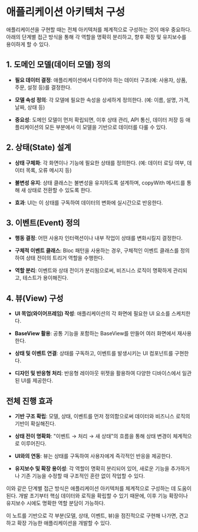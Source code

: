 # 애플리케이션 아키텍처 구성

애플리케이션을 구현할 때는 전체 아키텍처를 체계적으로 구성하는 것이 매우 중요하다. 아래의 단계별 접근 방식을 통해 각 역할을 명확히 분리하고, 향후 확장 및 유지보수를 용이하게 할 수 있다.

## 1. 도메인 모델(데이터 모델) 정의

- **필요 데이터 결정**: 애플리케이션에서 다루어야 하는 데이터 구조(예: 사용자, 상품, 주문, 설정 등)를 결정한다.
    
- **모델 속성 정의**: 각 모델에 필요한 속성을 상세하게 정의한다. (예: 이름, 설명, 가격, 날짜, 상태 등)
    
- **중요성**: 도메인 모델이 먼저 확립되면, 이후 상태 관리, API 통신, 데이터 저장 등 애플리케이션의 모든 부분에서 이 모델을 기반으로 데이터를 다룰 수 있다.
    

## 2. 상태(State) 설계

- **상태 구체화**: 각 화면이나 기능에 필요한 상태를 정의한다. (예: 데이터 로딩 여부, 데이터 목록, 오류 메시지 등)
    
- **불변성 유지**: 상태 클래스는 불변성을 유지하도록 설계하며, copyWith 메서드를 통해 새 상태로 전환할 수 있도록 한다.
    
- **효과**: UI는 이 상태를 구독하여 데이터의 변화에 실시간으로 반응한다.
    

## 3. 이벤트(Event) 정의

- **행동 결정**: 어떤 사용자 인터랙션이나 내부 작업이 상태를 변화시킬지 결정한다.
    
- **구체적 이벤트 클래스**: Bloc 패턴을 사용하는 경우, 구체적인 이벤트 클래스를 정의하여 상태 전이의 트리거 역할을 수행한다.
    
- **역할 분리**: 이벤트와 상태 전이가 분리됨으로써, 비즈니스 로직이 명확하게 관리되고, 테스트가 용이해진다.
    

## 4. 뷰(View) 구성

- **UI 목업(와이어프레임) 작성**: 애플리케이션의 각 화면에 필요한 UI 요소를 스케치한다.
    
- **BaseView 활용**: 공통 기능을 포함하는 BaseView를 만들어 여러 화면에서 재사용한다.
    
- **상태 및 이벤트 연결**: 상태를 구독하고, 이벤트를 발생시키는 UI 컴포넌트를 구현한다.
    
- **디자인 및 반응형 처리**: 반응형 레이아웃 위젯을 활용하여 다양한 디바이스에서 일관된 UI를 제공한다.
    

## 전체 진행 효과

- **기반 구조 확립**: 모델, 상태, 이벤트를 먼저 정의함으로써 데이터와 비즈니스 로직의 기반이 확실해진다.
    
- **상태 전이 명확화**: "이벤트 → 처리 → 새 상태"의 흐름을 통해 상태 변경이 체계적으로 이루어진다.
    
- **UI와의 연동**: 뷰는 상태를 구독하여 사용자에게 즉각적인 반응을 제공한다.
    
- **유지보수 및 확장 용이성**: 각 역할이 명확히 분리되어 있어, 새로운 기능을 추가하거나 기존 기능을 수정할 때 구조적인 혼란 없이 작업할 수 있다.
    

이와 같은 단계별 접근 방식은 애플리케이션 아키텍처를 체계적으로 구성하는 데 도움이 된다. 개발 초기부터 핵심 데이터와 로직을 확립할 수 있기 때문에, 이후 기능 확장이나 유지보수 시에도 명확한 역할 분담이 가능하다.

이 노트를 기반으로 각 부분(모델, 상태, 이벤트, 뷰)을 점진적으로 구현해 나가면, 견고하고 확장 가능한 애플리케이션을 개발할 수 있다.